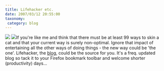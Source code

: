 ```yaml
---
title: Lifehacker etc.
date: 2007/03/12 20:55:00
taxonomy: 
 category: blog 
---
```


![](http://cache.lifehacker.com/assets/v2.lifehacker.com/img//logo_text.png)
![](http://www.lifehacker.com/)If you're like me and think that there must be at least 99 ways to skin a cat and that your current way is surely non-optimal. Ignore that impact of entertaining all the other ways of doing things - the new way could be 'the one'.
Lifehacker, the [blog](http://www.lifehacker.com/), could be the source for you. It's a freq. updated blog so tack it to your Firefox bookmark toolbar and welcome shorter (productivity) days...

